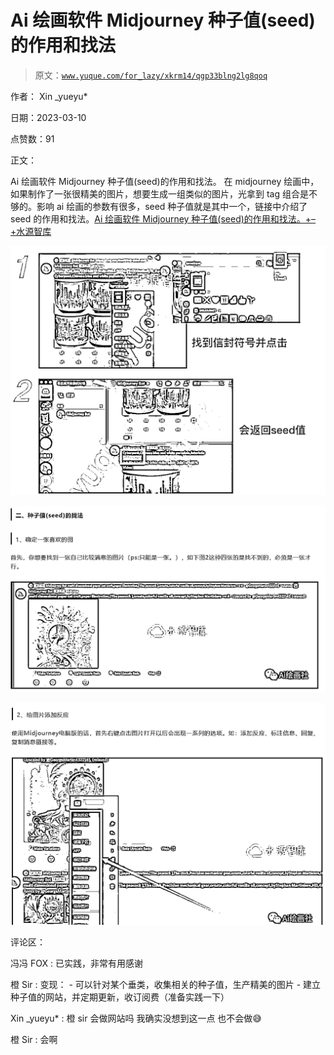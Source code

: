 # Ai 绘画软件 Midjourney 种子值(seed)的作用和找法

> 原文：[`www.yuque.com/for_lazy/xkrm14/qgp33blng2lg8qoq`](https://www.yuque.com/for_lazy/xkrm14/qgp33blng2lg8qoq)



作者： Xin _yueyu* 

日期：2023-03-10 

点赞数：91 

正文： 

Ai 绘画软件 Midjourney 种子值(seed)的作用和找法。 在 midjourney 绘画中，如果制作了一张很精美的图片，想要生成一组类似的图片，光拿到 tag 组合是不够的。影响 ai 绘画的参数有很多，seed 种子值就是其中一个，链接中介绍了 seed 的作用和找法。[Ai 绘画软件 Midjourney 种子值(seed)的作用和找法。+–+水源智库](https://www.281050.com/246248.html) 

![](img/7abae68b90a86cb8aca0f9b3c4ad310a.png) 

![](img/84f55eda25e6ac57d2abe59e8ab7389f.png) 

![](img/0850d10f911b5f53f9720ac6c452cdea.png) 

评论区： 

冯冯 FOX : 已实践，非常有用感谢 

橙 Sir : 变现： - 可以针对某个垂类，收集相关的种子值，生产精美的图片 - 建立种子值的网站，并定期更新，收订阅费（准备实践一下） 

Xin _yueyu* : 橙 sir 会做网站吗 我确实没想到这一点 也不会做😅 

橙 Sir : 会啊 

